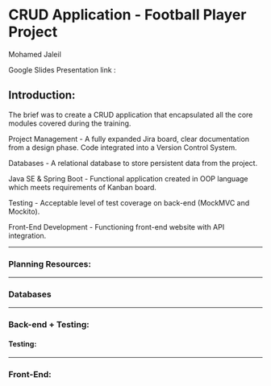 CRUD Application - Football Player Project
====================================

Mohamed Jaleil

Google Slides Presentation link : 

Introduction:
-------------

The brief was to create a CRUD application that encapsulated all the core modules covered during the training.

Project Management - A fully expanded Jira board, clear documentation from a design phase. Code integrated into a Version Control System.

Databases - A relational database to store persistent data from the project.

Java SE & Spring Boot - Functional application created in OOP language which meets requirements of Kanban board.

Testing - Acceptable level of test coverage on back-end (MockMVC and Mockito).

Front-End Development - Functioning front-end website with API integration.

* * * * *

### Planning Resources:



* * * * *

### Databases



* * * * *

### Back-end + Testing:




#### Testing:



* * * * *

### Front-End:

